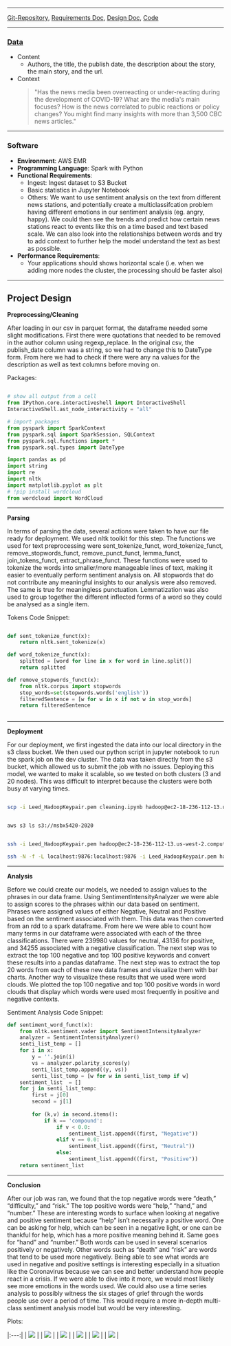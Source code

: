 ***

[Git-Repository](https://github.com/MSBX5420/Team-Crestone-Peak), [Requirements Doc](https://github.com/MSBX5420/Team-Crestone-Peak/blob/master/requirements-doc.md), [Design Doc](https://github.com/MSBX5420/Team-Crestone-Peak/blob/master/design-doc.md), [Code](https://github.com/MSBX5420/Team-Crestone-Peak/blob/master/code/analysis.ipynb)

***

### [Data](https://www.kaggle.com/ryanxjhan/cbc-news-coronavirus-articles-march-26)

- Content
  - Authors, the title, the publish date, the description about the story, the main story, and the url.
- Context
  >"Has the news media been overreacting or under-reacting during the development of COVID-19? What are the media's main focuses? How is the news correlated to public reactions or policy changes? You might find many insights with more than 3,500 CBC news articles."

***

### Software

- **Environment**: AWS EMR
- **Programming Language**: Spark with Python
- **Functional Requirements**:
  - Ingest: Ingest dataset to S3 Bucket
  - Basic statistics in Jupyter Notebook
  - Others: We want to use sentiment analysis on the text from different news stations, and potentially create a multiclassifcation problem having different emotions in our sentiment analysis (eg. angry, happy). We could then see the trends and predict how certain news stations react to events like this on a time based and text based scale. We can also look into the relationships between words and try to add context to further help the model understand the text as best as possible.
- **Performance Requirements**:
  - Your applications should shows horizontal scale (i.e. when we adding more nodes the cluster, the processing should be faster also)
  

***
  
  
## Project Design

**Preprocessing/Cleaning**

After loading in our csv in parquet format, the dataframe needed some slight modifications. First there were quotations that needed to be removed in the author column using regexp_replace. In the original csv, the publish_date column was a string, so we had to change this to DateType form. From here we had to check if there were any na values for the description as well as text columns before moving on.

Packages:
```python

# show all output from a cell
from IPython.core.interactiveshell import InteractiveShell
InteractiveShell.ast_node_interactivity = "all"

# import packages
from pyspark import SparkContext
from pyspark.sql import SparkSession, SQLContext
from pyspark.sql.functions import *
from pyspark.sql.types import DateType

import pandas as pd
import string
import re
import nltk
import matplotlib.pyplot as plt
# !pip install wordcloud
from wordcloud import WordCloud

```

***

**Parsing**

In terms of parsing the data, several actions were taken to have our file ready for deployment. We used nltk toolkit for this step. The functions we used for text preprocessing were sent_tokenize_funct, word_tokenize_funct, remove_stopwords_funct, remove_punct_funct, lemma_funct, join_tokens_funct, extract_phrase_funct. These functions were used to tokenize the words into smaller/more manageable lines of text, making it easier to eventually perform sentiment analysis on. All stopwords that do not contribute any meaningful insights to our analysis were also removed. The same is true for meaningless punctuation. Lemmatization was also used to group together the different inflected forms of a word so they could be analysed as a single item.

Tokens Code Snippet:
```python

def sent_tokenize_funct(x):
    return nltk.sent_tokenize(x)

def word_tokenize_funct(x):
    splitted = [word for line in x for word in line.split()]
    return splitted

def remove_stopwords_funct(x):
    from nltk.corpus import stopwords
    stop_words=set(stopwords.words('english'))
    filteredSentence = [w for w in x if not w in stop_words]
    return filteredSentence
    
```

***


**Deployment**

For our deployment, we first ingested the data into our local directory in the s3 class bucket. We then used our python script in jupyter notebook  to run the spark job on the dev cluster. The data was taken directly from the s3 bucket, which allowed us to submit the job with no issues. Deploying this model, we wanted to make it scalable, so we tested on both clusters (3 and 20 nodes). This was difficult to interpret because the clusters were both busy at varying times.

```bash

scp -i Leed_HadoopKeypair.pem cleaning.ipynb hadoop@ec2-18-236-112-13.us-west-2.compute.amazonaws.com:/home/hadoop/notebooks/team-crestone-peak/

```

```bash

aws s3 ls s3://msbx5420-2020

```


```bash

ssh -i Leed_HadoopKeypair.pem hadoop@ec2-18-236-112-13.us-west-2.compute.amazonaws.com

ssh -N -f -L localhost:9876:localhost:9876 -i Leed_HadoopKeypair.pem hadoop@ec2-18-236-112-13.us-west-2.compute.amazonaws.com

```

***


**Analysis**

Before we could create our models, we needed to assign values to the phrases in our data frame. Using SentimentIntensityAnalyzer we were able to assign scores to the phrases within our data based on sentiment. Phrases were assigned values of either Negative, Neutral and Positive based on the sentiment associated with them. This data was then converted from an rdd to a spark dataframe. From here we were able to count how many terms in our dataframe were associated with each of the three classifications. There were 239980 values for neutral, 43136 for positive, and 34255 associated with a negative classification. The next step was to extract the top 100 negative and top 100 positive keywords and convert these results into a pandas dataframe. The next step was to extract the top 20 words from each of these new data frames and visualize them with bar charts. Another way to visualize these results that we used were word clouds. We plotted the top 100 negative and top 100 positive words in word clouds that display which words were used most frequently in positive and negative contexts.


Sentiment Analysis Code Snippet:
```python
def sentiment_word_funct(x):
    from nltk.sentiment.vader import SentimentIntensityAnalyzer
    analyzer = SentimentIntensityAnalyzer() 
    senti_list_temp = []
    for i in x:
        y = ''.join(i) 
        vs = analyzer.polarity_scores(y)
        senti_list_temp.append((y, vs))
        senti_list_temp = [w for w in senti_list_temp if w]
    sentiment_list  = []
    for j in senti_list_temp:
        first = j[0]
        second = j[1]
    
        for (k,v) in second.items():
            if k == 'compound':
                if v < 0.0:
                    sentiment_list.append((first, "Negative"))
                elif v == 0.0:
                    sentiment_list.append((first, "Neutral"))
                else:
                    sentiment_list.append((first, "Positive"))
    return sentiment_list
```
 

***

**Conclusion**

After our job was ran, we found that the top negative words were “death,” “difficulty,” and “risk.” The top positive words were “help,” “hand,” and “number.” These are interesting words to surface when looking at negative and positive sentiment because “help” isn’t necessarily a positive word. One can be asking for help, which can be seen in a negative light, or one can be thankful for help, which has a more positive meaning behind it. Same goes for “hand” and “number.” Both words can be used in several scenarios positively or negatively. Other words such as “death” and “risk” are words that tend to be used more negatively. Being able to see what words are used in negative and positive settings is interesting especially in a situation like the Coronavirus because we can see and better understand how people react in a crisis. If we were able to dive into it more, we would most likely see more emotions in the words used. We could also use a time series analysis to possibly witness the six stages of grief through the words people use over a period of time. This would require a more in-depth multi-class sentiment analysis  model but would be very interesting.


Plots:

|:---:|
| ![](/plots/top20KeywordsFreq.png) |
| ![](/plots/wordCloud.png) |
| ![](/plots/top20NegativeKeywordsFreq.png)  |
| ![](/plots/top20PositiveKeywordsFreq.png) |
| ![](/plots/wordCloud_Negative.png)  |
| ![](/plots/wordCloud_Positive.png) |
